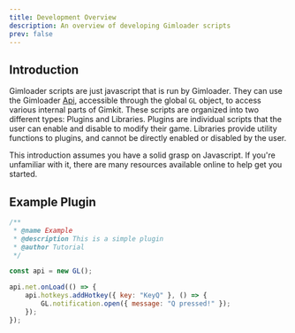 ```yaml
---
title: Development Overview
description: An overview of developing Gimloader scripts
prev: false
---
```


## Introduction

Gimloader scripts are just javascript that is run by Gimloader. They can use the Gimloader [Api](../api/api), accessible through the global `GL` object, to access various internal parts of Gimkit. These scripts are organized into two different types: Plugins and Libraries. Plugins are individual scripts that the user can enable and disable to modify their game. Libraries provide utility functions to plugins, and cannot be directly enabled or disabled by the user.

This introduction assumes you have a solid grasp on Javascript. If you're unfamiliar with it, there are many resources available online to help get you started.

## Example Plugin

```js
/**
 * @name Example
 * @description This is a simple plugin
 * @author Tutorial
 */

const api = new GL();

api.net.onLoad(() => {
    api.hotkeys.addHotkey({ key: "KeyQ" }, () => {
        GL.notification.open({ message: "Q pressed!" });
    });
});
```